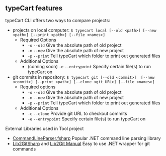 ## typeCart features
typeCart CLI offers two ways to compare projects:
- projects on local computer:
  `$ typecart local [--old <path>] [--new <path>] [--print <path>] [--file <names>]`
    * Required Options
      * `-o` `--old` Give the absolute path of old project
      * `-n` `--new` Give the absolute path of new project
      * `-p` `--print` Tell typeCart which folder to print out generated files
  * Additional Options
    * (coming soon) `-e` `--entrypoint` Specify certain file(s) to run typeCart on 
- git commits in repository: `$ typecart git [--old <commit>]  [--new <commit>] [--print <path>] [--clone <git URL>] [--file <names>]`
  * Required options 
    * `-o` `--old` Give the absolute path of old project
    * `-n` `--new` Give the absolute path of new project
    * `-p` `--print` Tell typeCart which folder to print out generated files
  * Additional Options
    * `-c` `--clone` Provide git URL to checkout commits 
    * `-e` `--entrypoint` Specify certain file(s) to run typeCart on

External Libraries used in Tool project
* [CommandLineParser.fsharp](https://github.com/commandlineparser/commandline) Popular .NET command line parsing library
* [Lib2GitSharp](https://github.com/libgit2/libgit2sharp/wiki) and [Lib2Git Manual](https://libgit2.org/docs/guides/101-samples/) Easy to use .NET wrapper for git commands 
 

